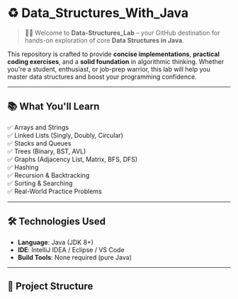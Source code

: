 # ♻️ Data_Structures_With_Java

> 👋🏼 Welcome to **Data-Structures_Lab** – your GitHub destination for hands-on exploration of core **Data Structures in Java**.

This repository is crafted to provide **concise implementations**, **practical coding exercises**, and a **solid foundation** in algorithmic thinking. Whether you're a student, enthusiast, or job-prep warrior, this lab will help you master data structures and boost your programming confidence.

---

## 📚 What You'll Learn

✅ Arrays and Strings  
✅ Linked Lists (Singly, Doubly, Circular)  
✅ Stacks and Queues  
✅ Trees (Binary, BST, AVL)  
✅ Graphs (Adjacency List, Matrix, BFS, DFS)  
✅ Hashing  
✅ Recursion & Backtracking  
✅ Sorting & Searching  
✅ Real-World Practice Problems  

---

## 🛠️ Technologies Used

- **Language**: Java (JDK 8+)
- **IDE**: IntelliJ IDEA / Eclipse / VS Code
- **Build Tools**: None required (pure Java)

---

## 📁 Project Structure

